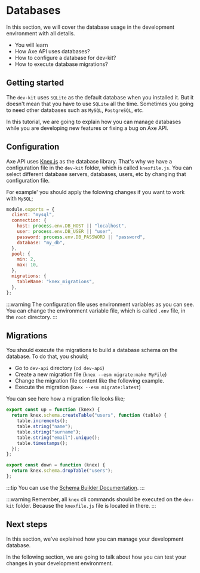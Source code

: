 # Databases

<p class="description">
In this section, we will cover the database usage in the development environment with all details.
</p>

<ul class="intro">
  <li>You will learn</li>
  <li>How Axe API uses databases?</li>
  <li>How to configure a database for dev-kit?</li>
  <li>How to execute database migrations?</li>
</ul>

## Getting started

The `dev-kit` uses `SQLite` as the default database when you installed it. But it doesn't mean that you have to use `SQLite` all the time. Sometimes you going to need other databases such as `MySQL`, `PostgreSQL`, etc.

In this tutorial, we are going to explain how you can manage databases while you are developing new features or fixing a bug on Axe API.

## Configuration

Axe API uses [Knex.js](https://knexjs.org/) as the database library. That's why we have a configuration file in the `dev-kit` folder, which is called `knexfile.js`. You can select different database servers, databases, users, etc by changing that configuration file.

For example' you should apply the folowing changes if you want to work with `MySQL`;

```js
module.exports = {
  client: "mysql",
  connection: {
    host: process.env.DB_HOST || "localhost",
    user: process.env.DB_USER || "user",
    password: process.env.DB_PASSWORD || "password",
    database: "my_db",
  },
  pool: {
    min: 2,
    max: 10,
  },
  migrations: {
    tableName: "knex_migrations",
  },
};
```

:::warning
The configuration file uses environment variables as you can see. You can change the environment variable file, which is called `.env` file, in the `root` directory.
:::

## Migrations

You should execute the migrations to build a database schema on the database. To do that, you should;

- Go to `dev-api` directory (`cd dev-api`)
- Create a new migration file (`knex --esm migrate:make MyFile`)
- Change the migration file content like the following example.
- Execute the migration (`knex --esm migrate:latest`)

You can see here how a migration file looks like;

```js
export const up = function (knex) {
  return knex.schema.createTable("users", function (table) {
    table.increments();
    table.string("name");
    table.string("surname");
    table.string("email").unique();
    table.timestamps();
  });
};

export const down = function (knex) {
  return knex.schema.dropTable("users");
};
```

:::tip
You can use the [Schema Builder Documentation](https://knexjs.org/guide/schema-builder.html).
:::

:::warning
Remember, all `knex` cli commands should be executed on the `dev-kit` folder. Because the `knexfile.js` file is located in there.
:::

## Next steps

In this section, we've explained how you can manage your development database.

In the following section, we are going to talk about how you can test your changes in your development environment.
